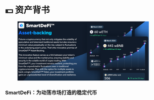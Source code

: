 # 💵 资产背书

<figure><img src="../../.gitbook/assets/Screenshot_16.png" alt=""><figcaption></figcaption></figure>

### SmartDeFi：为动荡市场打造的稳定代币
